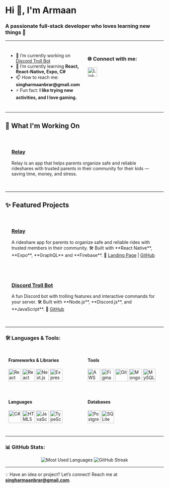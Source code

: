 <h1 align="left">Hi 👋, I'm Armaan</h1>
<h3 align="left">A passionate full-stack developer who loves learning new things 🌲</h3>

---

<div style="display: flex; justify-content: space-around; flex-wrap: wrap;">
  <div style="flex: 1; padding: 10px;">
    <ul>
      <li>🔭 I’m currently working on <a href="https://github.com/JustArmaan/trollbot" target="_blank">Discord Troll Bot</a></li>
      <li>🌱 I’m currently learning <strong>React, React-Native, Expo, C#</strong></li>
      <li>📫 How to reach me: <strong>singharmaanbrar@gmail.com</strong></li>
      <li>⚡ Fun fact: <strong>I like trying new activities, and I love gaming.</strong></li>
    </ul>
  </div>

  <div style="flex: 1; padding: 10px;">
    <h3>🌐 Connect with me:</h3>
    <p align="left">
      <a href="https://linkedin.com/in/justarmaan" target="_blank">
        <img src="https://img.shields.io/badge/LinkedIn-0A66C2?style=flat&logo=linkedin&logoColor=white" alt="LinkedIn" height="30"/>
      </a>
    </p>
  </div>
</div>

---

<h2 align="left">🚀 What I'm Working On</h2>

<div style="text-align: left; padding: 20px;">
  <h3><a href="https://relay.arspera.com/" target="_blank">Relay</a></h3>
  <p>
    Relay is an app that helps parents organize safe and reliable rideshares with trusted parents in their community for their kids — saving time, money, and stress.
  </p>
</div>

---

<h2 align="left">✨ Featured Projects</h2>

<div style="text-align: left; padding: 20px;">
  <h3><a href="https://relay.arspera.com/" target="_blank">Relay</a></h3>
  <p>
    A rideshare app for parents to organize safe and reliable rides with trusted members in their community.  
    🛠 Built with **React Native**, **Expo**, **GraphQL** and **Firebase**.  
    🔗 <a href="https://relay.arspera.com/" target="_blank">Landing Page</a> | <a href="https://github.com/byrondray/relay" target="_blank">GitHub</a>
  </p>
</div>

<div style="text-align: left; padding: 20px;">
  <h3><a href="https://github.com/JustArmaan/trollbot" target="_blank">Discord Troll Bot</a></h3>
  <p>
    A fun Discord bot with trolling features and interactive commands for your server.  
    🛠 Built with **Node.js**, **Discord.js**, and **JavaScript**.  
    🔗 <a href="https://github.com/JustArmaan/trollbot" target="_blank">GitHub</a>
  </p>
</div>

---

<h3>🛠️ Languages & Tools:</h3>

<div style="display: flex; flex-wrap: wrap; justify-content: space-evenly;">
  <div style="flex: 1; padding: 10px;">
    <h4>Frameworks & Libraries</h4>
    <p>
      <a href="https://reactjs.org/" target="_blank"><img src="https://img.shields.io/badge/-React-61DAFB?style=flat&logo=react&logoColor=black" alt="React" height="40" /></a>
      <a href="https://reactnative.dev/" target="_blank"><img src="https://img.shields.io/badge/-React_Native-61DAFB?style=flat&logo=react&logoColor=black" alt="React Native" height="40" /></a>
      <a href="https://nextjs.org/" target="_blank"><img src="https://img.shields.io/badge/-Next.js-000000?style=flat&logo=nextdotjs&logoColor=white" alt="Next.js" height="40" /></a>
      <a href="https://expressjs.com" target="_blank"><img src="https://img.shields.io/badge/-Express-000000?style=flat&logo=express&logoColor=white" alt="Express" height="40" /></a>
    </p>
  </div>

  <div style="flex: 1; padding: 10px;">
    <h4>Tools</h4>
    <p>
      <a href="https://aws.amazon.com" target="_blank"><img src="https://img.shields.io/badge/-AWS-232F3E?style=flat&logo=amazonaws&logoColor=white" alt="AWS" height="40" /></a>
      <a href="https://www.figma.com/" target="_blank"><img src="https://img.shields.io/badge/-Figma-F24E1E?style=flat&logo=figma&logoColor=white" alt="Figma" height="40" /></a>
      <a href="https://git-scm.com/" target="_blank"><img src="https://img.shields.io/badge/-Git-F05032?style=flat&logo=git&logoColor=white" alt="Git" height="40" /></a>
      <a href="https://www.mongodb.com/" target="_blank"><img src="https://img.shields.io/badge/-MongoDB-47A248?style=flat&logo=mongodb&logoColor=white" alt="MongoDB" height="40" /></a>
      <a href="https://www.mysql.com/" target="_blank"><img src="https://img.shields.io/badge/-MySQL-4479A1?style=flat&logo=mysql&logoColor=white" alt="MySQL" height="40" /></a>
    </p>
  </div>
</div>

<div style="display: flex; flex-wrap: wrap; justify-content: space-evenly;">
  <div style="flex: 1; padding: 10px;">
    <h4>Languages</h4>
    <p>
      <a href="https://www.w3schools.com/cs/" target="_blank"><img src="https://img.shields.io/badge/-C%23-239120?style=flat&logo=c-sharp&logoColor=white" alt="C#" height="40" /></a>
      <a href="https://www.w3.org/html/" target="_blank"><img src="https://img.shields.io/badge/-HTML5-E34F26?style=flat&logo=html5&logoColor=white" alt="HTML5" height="40" /></a>
      <a href="https://developer.mozilla.org/en-US/docs/Web/JavaScript" target="_blank"><img src="https://img.shields.io/badge/-JavaScript-F7DF1E?style=flat&logo=javascript&logoColor=black" alt="JavaScript" height="40" /></a>
      <a href="https://www.typescriptlang.org/" target="_blank"><img src="https://img.shields.io/badge/-TypeScript-3178C6?style=flat&logo=typescript&logoColor=white" alt="TypeScript" height="40" /></a>
    </p>
  </div>

  <div style="flex: 1; padding: 10px;">
    <h4>Databases</h4>
    <p>
      <a href="https://www.postgresql.org" target="_blank"><img src="https://img.shields.io/badge/-PostgreSQL-336791?style=flat&logo=postgresql&logoColor=white" alt="PostgreSQL" height="40" /></a>
      <a href="https://www.sqlite.org/" target="_blank"><img src="https://img.shields.io/badge/-SQLite-003B57?style=flat&logo=sqlite&logoColor=white" alt="SQLite" height="40" /></a>
    </p>
  </div>
</div>

---

<h3>📊 GitHub Stats:</h3>
<p align="center">
  <img src="https://github-readme-stats.vercel.app/api/top-langs?username=justarmaan&show_icons=true&locale=en&layout=compact" alt="Most Used Languages" />
  <img src="https://github-readme-streak-stats.herokuapp.com/?user=justarmaan&" alt="GitHub Streak" />
</p>

--- 

💡 Have an idea or project? Let’s connect! Reach me at **[singharmaanbrar@gmail.com](mailto:singharmaanbrar@gmail.com)**.
